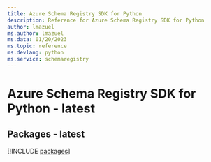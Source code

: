 ```yaml
---
title: Azure Schema Registry SDK for Python
description: Reference for Azure Schema Registry SDK for Python
author: lmazuel
ms.author: lmazuel
ms.data: 01/20/2023
ms.topic: reference
ms.devlang: python
ms.service: schemaregistry
---
```

# Azure Schema Registry SDK for Python - latest
## Packages - latest
[!INCLUDE [packages](schema-registry-index.md)]